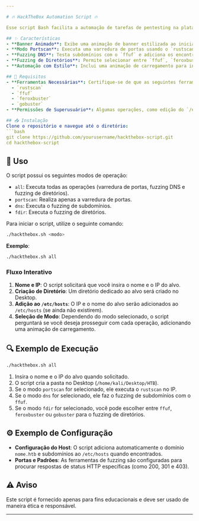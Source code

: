 ```yaml
---

# 🔥 HackTheBox Automation Script 🔥

Esse script Bash facilita a automação de tarefas de pentesting na plataforma HackTheBox (HTB), incluindo varreduras de portas, fuzzing de diretórios e de DNS. Com uma interface interativa, ele cria automaticamente pastas para armazenar os resultados e adiciona entradas ao arquivo `/etc/hosts` conforme necessário. 🔒✨

## ✨ Características
- **Banner Animado**: Exibe uma animação de banner estilizada ao iniciar o script.
- **Modo Portscan**: Executa uma varredura de portas usando o `rustscan`.
- **Fuzzing DNS**: Testa subdomínios com o `ffuf` e adiciona os encontrados ao `/etc/hosts`.
- **Fuzzing de Diretórios**: Permite selecionar entre `ffuf`, `feroxbuster` ou `gobuster` para descoberta de diretórios.
- **Automação com Estilo**: Inclui uma animação de carregamento para indicar progresso nas operações.

## 🚀 Requisitos
- **Ferramentas Necessárias**: Certifique-se de que as seguintes ferramentas estão instaladas:
  - `rustscan`
  - `ffuf`
  - `feroxbuster`
  - `gobuster`
- **Permissões de Superusuário**: Algumas operações, como edição do `/etc/hosts`, requerem privilégios de root.

## 📥 Instalação
Clone o repositório e navegue até o diretório:
```bash
git clone https://github.com/yourusername/hackthebox-script.git
cd hackthebox-script
```

## 📝 Uso
O script possui os seguintes modos de operação:
- `all`: Executa todas as operações (varredura de portas, fuzzing DNS e fuzzing de diretórios).
- `portscan`: Realiza apenas a varredura de portas.
- `dns`: Executa o fuzzing de subdomínios.
- `fdir`: Executa o fuzzing de diretórios.

Para iniciar o script, utilize o seguinte comando:
```bash
./hackthebox.sh <modo>
```
**Exemplo**:
```bash
./hackthebox.sh all
```

### Fluxo Interativo
1. **Nome e IP**: O script solicitará que você insira o nome e o IP do alvo.
2. **Criação de Diretório**: Um diretório dedicado ao alvo será criado no Desktop.
3. **Adição ao `/etc/hosts`**: O IP e o nome do alvo serão adicionados ao `/etc/hosts` (se ainda não existirem).
4. **Seleção de Modo**: Dependendo do modo selecionado, o script perguntará se você deseja prosseguir com cada operação, adicionando uma animação de carregamento.

## 🔍 Exemplo de Execução
```bash
./hackthebox.sh all
```
1. Insira o nome e o IP do alvo quando solicitado.
2. O script cria a pasta no Desktop (`/home/kali/Desktop/HTB`).
3. Se o modo `portscan` for selecionado, ele executa o `rustscan` no IP.
4. Se o modo `dns` for selecionado, ele faz o fuzzing de subdomínios com o `ffuf`.
5. Se o modo `fdir` for selecionado, você pode escolher entre `ffuf`, `feroxbuster` ou `gobuster` para o fuzzing de diretórios.

## ⚙️ Exemplo de Configuração
- **Configuração do Host**: O script adiciona automaticamente o domínio `nome.htb` e subdomínios ao `/etc/hosts` quando encontrados.
- **Portas e Padrões**: As ferramentas de fuzzing são configuradas para procurar respostas de status HTTP específicas (como 200, 301 e 403).

## ⚠️ Aviso
Este script é fornecido apenas para fins educacionais e deve ser usado de maneira ética e responsável.

--- 
```


